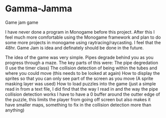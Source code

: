 Gamma-Jamma
===========

Game jam game

I have never done a program in Monogame before this project.
After this I feel much more comfortable using the Monogame framework and plan to do some more
projects in monogame using raytracing/raycasting. I feel that the 48hr. Game Jam is idea and definately should be done
in the future.

The idea of the game was very simple. Pipes degrade behind you as you progress through a maze.
The key parts of this were:
  The pipe degredation (I use the timer class)
  The collision detection of being within the tubes and where you could move (this needs to be looked at again)
  How to display the sprites so that you can only see part of the screen as you move (A sprite masking layer was used)
  How to load puzzles into the game (just a simple read in from a text file, I did find that the way I read in and the way
    the pipe collision detection works I have to have a 0 buffer around the outter edge of the puzzle, this limits the
    player from going off screen but also makes it have smaller maps, something to fix in the collision detection more than
    anything)
